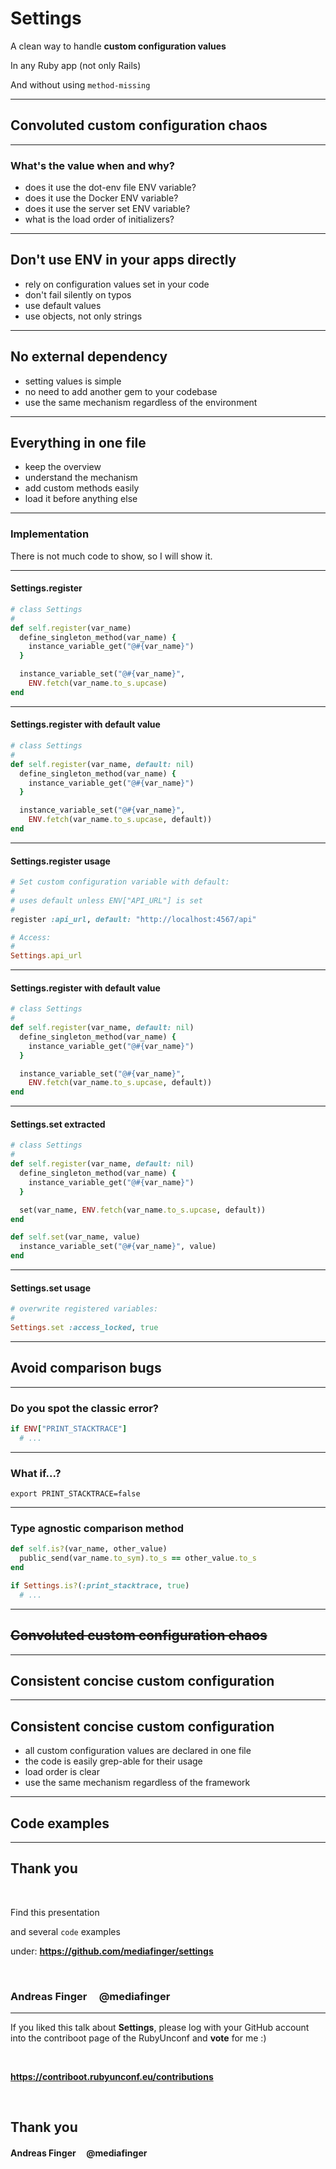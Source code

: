 # Settings

A clean way to handle **custom configuration values**

In any Ruby app (not only Rails)

And without using `method-missing`

---
## Convoluted custom configuration chaos

---
### What's the value when and why?

* does it use the dot-env file ENV variable?
* does it use the Docker ENV variable?
* does it use the server set ENV variable?
* what is the load order of initializers?

---
## Don't use ENV in your apps directly

* rely on configuration values set in your code
* don't fail silently on typos
* use default values
* use objects, not only strings

---
## No external dependency

* setting values is simple
* no need to add another gem to your codebase
* use the same mechanism regardless of the environment

---
## Everything in one file

* keep the overview
* understand the mechanism
* add custom methods easily
* load it before anything else

---
### Implementation

There is not much code to show, so I will show it.

---
#### Settings.register

```ruby
# class Settings
#
def self.register(var_name)
  define_singleton_method(var_name) {
    instance_variable_get("@#{var_name}")
  }

  instance_variable_set("@#{var_name}",
    ENV.fetch(var_name.to_s.upcase)
end
```

---
#### Settings.register with default value

```ruby
# class Settings
#
def self.register(var_name, default: nil)
  define_singleton_method(var_name) {
    instance_variable_get("@#{var_name}")
  }

  instance_variable_set("@#{var_name}",
    ENV.fetch(var_name.to_s.upcase, default))
end
```

---
#### Settings.register usage

```ruby
# Set custom configuration variable with default:
#
# uses default unless ENV["API_URL"] is set
#
register :api_url, default: "http://localhost:4567/api"

# Access:
#
Settings.api_url
```

---
#### Settings.register with default value

```ruby
# class Settings
#
def self.register(var_name, default: nil)
  define_singleton_method(var_name) {
    instance_variable_get("@#{var_name}")
  }

  instance_variable_set("@#{var_name}",
    ENV.fetch(var_name.to_s.upcase, default))
end
```

---
#### Settings.set extracted

```ruby
# class Settings
#
def self.register(var_name, default: nil)
  define_singleton_method(var_name) {
    instance_variable_get("@#{var_name}")
  }

  set(var_name, ENV.fetch(var_name.to_s.upcase, default))
end

def self.set(var_name, value)
  instance_variable_set("@#{var_name}", value)
end
```

---
#### Settings.set usage

```ruby
# overwrite registered variables:
#
Settings.set :access_locked, true
```

---
## Avoid comparison bugs

---
### Do you spot the classic error?

```ruby
if ENV["PRINT_STACKTRACE"]
  # ...
```

---
### What if...?

```shell
export PRINT_STACKTRACE=false
```

---
### Type agnostic comparison method

```ruby
def self.is?(var_name, other_value)
  public_send(var_name.to_sym).to_s == other_value.to_s
end
```

```ruby
if Settings.is?(:print_stacktrace, true)
  # ...
```

---
## ~~Convoluted custom configuration chaos~~

---
## Consistent concise custom configuration

---
## Consistent concise custom configuration

* all custom configuration values are declared in one file
* the code is easily grep-able for their usage
* load order is clear
* use the same mechanism regardless of the framework

---
## Code examples

---
## Thank you

<p>&nbsp;<p/>

Find this presentation

and several `code` examples

under: **https://github.com/mediafinger/settings**

<p>&nbsp;<p/>

### Andreas Finger &nbsp;&nbsp;&nbsp; @mediafinger

---

If you liked this talk about **Settings**, please log with your GitHub account into the contriboot page of the RubyUnconf and **vote** for me :)

<p>&nbsp;<p/>

**https://contriboot.rubyunconf.eu/contributions**

<p>&nbsp;<p/>

## Thank you

#### Andreas Finger &nbsp;&nbsp;&nbsp; @mediafinger
